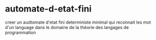 # automate-d-etat-fini
creer un audtomate d'etat fini deterministe minimal qui reconnait les mot d'un language dans le domaine de la théorie des langages de programmation  
